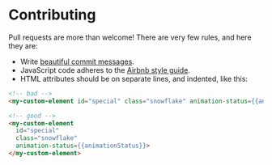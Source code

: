 # Contributing

Pull requests are more than welcome! There are very few rules, and here they
are:

- Write [beautiful commit messages](http://chris.beams.io/posts/git-commit/).
- JavaScript code adheres to the [Airbnb style
  guide](https://github.com/airbnb/javascript).
- HTML attributes should be on separate lines, and indented, like this:

```html
<!-- bad -->
<my-custom-element id="special" class="snowflake" animation-status={{animationStatus}}></my-custom-element>

<!-- good -->
<my-custom-element
  id="special"
  class="snowflake"
  animation-status={{animationStatus}}>
</my-custom-element>
```
